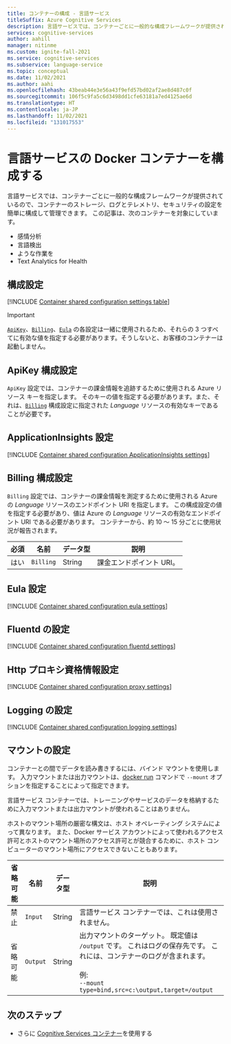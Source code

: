 ```yaml
---
title: コンテナーの構成 - 言語サービス
titleSuffix: Azure Cognitive Services
description: 言語サービスでは、コンテナーごとに一般的な構成フレームワークが提供されているので、コンテナーのストレージ、ログとテレメトリ、セキュリティの設定を簡単に構成して管理できます。
services: cognitive-services
author: aahill
manager: nitinme
ms.custom: ignite-fall-2021
ms.service: cognitive-services
ms.subservice: language-service
ms.topic: conceptual
ms.date: 11/02/2021
ms.author: aahi
ms.openlocfilehash: 43beab44e3e56a43f9efd57bd02af2ae8d487c0f
ms.sourcegitcommit: 106f5c9fa5c6d3498dd1cfe63181a7ed4125ae6d
ms.translationtype: HT
ms.contentlocale: ja-JP
ms.lasthandoff: 11/02/2021
ms.locfileid: "131017553"
---
```

# <a name="configure-language-service-docker-containers"></a>言語サービスの Docker コンテナーを構成する

言語サービスでは、コンテナーごとに一般的な構成フレームワークが提供されているので、コンテナーのストレージ、ログとテレメトリ、セキュリティの設定を簡単に構成して管理できます。 この記事は、次のコンテナーを対象にしています。

* 感情分析
* 言語検出
* ような作業を
* Text Analytics for Health 

## <a name="configuration-settings"></a>構成設定

[!INCLUDE [Container shared configuration settings table](../../../../includes/cognitive-services-containers-configuration-shared-settings-table.md)]

> [!IMPORTANT]
> [`ApiKey`](#apikey-configuration-setting)、[`Billing`](#billing-configuration-setting)、[`Eula`](#eula-setting) の各設定は一緒に使用されるため、それらの 3 つすべてに有効な値を指定する必要があります。そうしないと、お客様のコンテナーは起動しません。

## <a name="apikey-configuration-setting"></a>ApiKey 構成設定

`ApiKey` 設定では、コンテナーの課金情報を追跡するために使用される Azure リソース キーを指定します。 そのキーの値を指定する必要があります。また、それは、[`Billing`](#billing-configuration-setting) 構成設定に指定された _Language_ リソースの有効なキーであることが必要です。

## <a name="applicationinsights-setting"></a>ApplicationInsights 設定

[!INCLUDE [Container shared configuration ApplicationInsights settings](../../../../includes/cognitive-services-containers-configuration-shared-settings-application-insights.md)]

## <a name="billing-configuration-setting"></a>Billing 構成設定

`Billing` 設定では、コンテナーの課金情報を測定するために使用される Azure の _Language_ リソースのエンドポイント URI を指定します。 この構成設定の値を指定する必要があり、値は Azure の _Language_ リソースの有効なエンドポイント URI である必要があります。 コンテナーから、約 10 ～ 15 分ごとに使用状況が報告されます。

|必須| 名前 | データ型 | 説明 |
|--|------|-----------|-------------|
|はい| `Billing` | String | 課金エンドポイント URI。 |


## <a name="eula-setting"></a>Eula 設定

[!INCLUDE [Container shared configuration eula settings](../../../../includes/cognitive-services-containers-configuration-shared-settings-eula.md)]

## <a name="fluentd-settings"></a>Fluentd の設定

[!INCLUDE [Container shared configuration fluentd settings](../../../../includes/cognitive-services-containers-configuration-shared-settings-fluentd.md)]

## <a name="http-proxy-credentials-settings"></a>Http プロキシ資格情報設定

[!INCLUDE [Container shared configuration proxy settings](../../../../includes/cognitive-services-containers-configuration-shared-settings-http-proxy.md)]

## <a name="logging-settings"></a>Logging の設定
 
[!INCLUDE [Container shared configuration logging settings](../../../../includes/cognitive-services-containers-configuration-shared-settings-logging.md)]

## <a name="mount-settings"></a>マウントの設定

コンテナーとの間でデータを読み書きするには、バインド マウントを使用します。 入力マウントまたは出力マウントは、[docker run](https://docs.docker.com/engine/reference/commandline/run/) コマンドで `--mount` オプションを指定することによって指定できます。

言語サービス コンテナーでは、トレーニングやサービスのデータを格納するために入力マウントまたは出力マウントが使われることはありません。 

ホストのマウント場所の厳密な構文は、ホスト オペレーティング システムによって異なります。 また、Docker サービス アカウントによって使われるアクセス許可とホストのマウント場所のアクセス許可とが競合するために、ホスト コンピューターのマウント場所にアクセスできないこともあります。 

|省略可能| 名前 | データ型 | 説明 |
|-------|------|-----------|-------------|
|禁止| `Input` | String | 言語サービス コンテナーでは、これは使用されません。|
|省略可能| `Output` | String | 出力マウントのターゲット。 既定値は `/output` です。 これはログの保存先です。 これには、コンテナーのログが含まれます。 <br><br>例:<br>`--mount type=bind,src=c:\output,target=/output`|

## <a name="next-steps"></a>次のステップ

* さらに [Cognitive Services コンテナー](../../cognitive-services-container-support.md)を使用する
